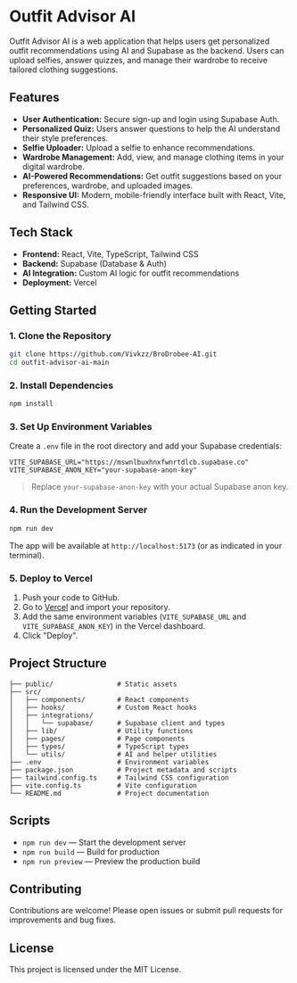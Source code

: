 # Outfit Advisor AI

Outfit Advisor AI is a web application that helps users get personalized outfit recommendations using AI and Supabase as the backend. Users can upload selfies, answer quizzes, and manage their wardrobe to receive tailored clothing suggestions.

## Features

- **User Authentication:** Secure sign-up and login using Supabase Auth.
- **Personalized Quiz:** Users answer questions to help the AI understand their style preferences.
- **Selfie Uploader:** Upload a selfie to enhance recommendations.
- **Wardrobe Management:** Add, view, and manage clothing items in your digital wardrobe.
- **AI-Powered Recommendations:** Get outfit suggestions based on your preferences, wardrobe, and uploaded images.
- **Responsive UI:** Modern, mobile-friendly interface built with React, Vite, and Tailwind CSS.

## Tech Stack

- **Frontend:** React, Vite, TypeScript, Tailwind CSS
- **Backend:** Supabase (Database & Auth)
- **AI Integration:** Custom AI logic for outfit recommendations
- **Deployment:** Vercel

## Getting Started

### 1. Clone the Repository

```bash
git clone https://github.com/Vivkzz/BroDrobee-AI.git
cd outfit-advisor-ai-main
```

### 2. Install Dependencies

```bash
npm install
```

### 3. Set Up Environment Variables

Create a `.env` file in the root directory and add your Supabase credentials:

```
VITE_SUPABASE_URL="https://mswnlbuxhnxfwnrtdlcb.supabase.co"
VITE_SUPABASE_ANON_KEY="your-supabase-anon-key"
```

> Replace `your-supabase-anon-key` with your actual Supabase anon key.

### 4. Run the Development Server

```bash
npm run dev
```

The app will be available at `http://localhost:5173` (or as indicated in your terminal).

### 5. Deploy to Vercel

1. Push your code to GitHub.
2. Go to [Vercel](https://vercel.com/) and import your repository.
3. Add the same environment variables (`VITE_SUPABASE_URL` and `VITE_SUPABASE_ANON_KEY`) in the Vercel dashboard.
4. Click "Deploy".

## Project Structure

```
├── public/                # Static assets
├── src/
│   ├── components/        # React components
│   ├── hooks/             # Custom React hooks
│   ├── integrations/
│   │   └── supabase/      # Supabase client and types
│   ├── lib/               # Utility functions
│   ├── pages/             # Page components
│   ├── types/             # TypeScript types
│   └── utils/             # AI and helper utilities
├── .env                   # Environment variables
├── package.json           # Project metadata and scripts
├── tailwind.config.ts     # Tailwind CSS configuration
├── vite.config.ts         # Vite configuration
└── README.md              # Project documentation
```

## Scripts

- `npm run dev` — Start the development server
- `npm run build` — Build for production
- `npm run preview` — Preview the production build

## Contributing

Contributions are welcome! Please open issues or submit pull requests for improvements and bug fixes.

## License

This project is licensed under the MIT License.
